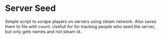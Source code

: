 # Server Seed
Simple script to scrape players on servers using steam network. Also saves them to file with count. Usefull for for tracking people who seed the server, but only gets names and not steam id..
 
